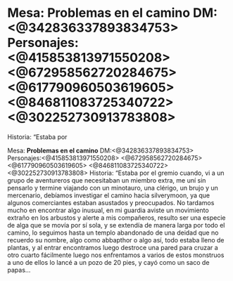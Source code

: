 # Mesa: **Problemas en el camino** DM:<@342836337893834753> Personajes:<@415853813971550208> <@672958562720284675><@617790960503619605> <@846811083725340722> <@302252730913783808> 
Historia: “Estaba por

Mesa: **Problemas en el camino** DM:<@342836337893834753> Personajes:<@415853813971550208> <@672958562720284675><@617790960503619605> <@846811083725340722> <@302252730913783808> 
Historia: “Estaba por el gremio cuando, vi a un grupo de aventureros que necesitaban un miembro extra, me uní sin pensarlo y termine viajando con un minotauro, una clérigo, un brujo y un mercenario, debíamos investigar el camino hacia silverymoon, ya que algunos comerciantes estaban asustados y preocupados.
No tardamos mucho en encontrar algo inusual, en mi guardia aviste un movimiento extraño en los arbustos y alerte a mis compañeros, resulto ser una especie de alga que se movía por sí sola, y se extendía de manera larga por todo el camino, lo seguimos hasta un templo abandonado de una deidad que no recuerdo su nombre, algo como abbapthor  o algo así, todo estaba lleno de plantas, y al entrar encontramos luego destroce una pared para cruzar a otro cuarto fácilmente luego nos enfrentamos a varios de estos monstruos a uno de ellos lo lancé a un pozo de 20 pies, y cayó como un saco de papas...

